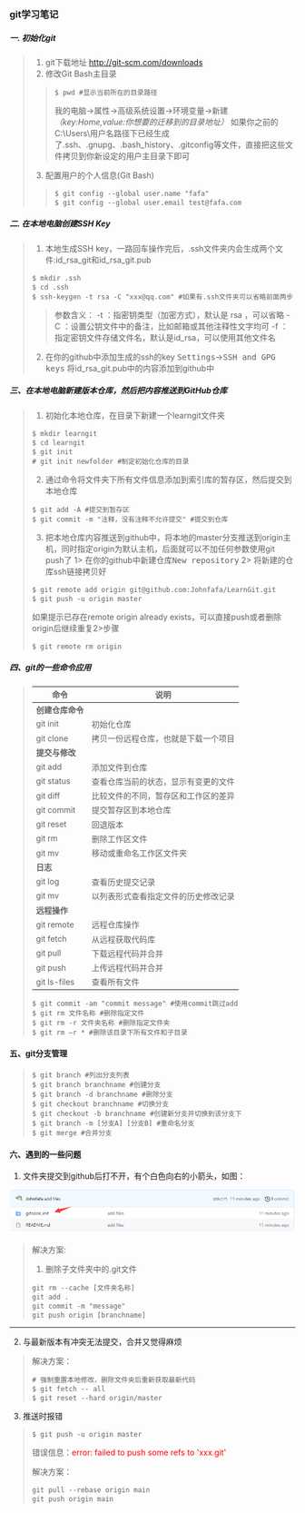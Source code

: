 ### git学习笔记

##### 一. 初始化git

> 1. git下载地址 http://git-scm.com/downloads
> 2. 修改Git Bash主目录
>
>> ```
>> $ pwd #显示当前所在的目录路径
>> ```
>> <kbd>我的电脑</kbd>-><kbd>属性</kbd>-><kbd>高级系统设置</kbd>-><kbd>环境变量</kbd>->新建<i>（key:Home,value:你想要的迁移到的目录地址）</i>
>> 如果你之前的C:\Users\用户名路径下已经生成了.ssh、.gnupg、.bash_history、.gitconfig等文件，直接把这些文件拷贝到你新设定的用户主目录下即可
>
> 3. 配置用户的个人信息(Git Bash)
>
>> ```
>> $ git config --global user.name "fafa"
>> $ git config --global user.email test@fafa.com
>> ```

##### 二. 在本地电脑创建SSH Key

> 1. 本地生成SSH key，一路回车操作完后，.ssh文件夹内会生成两个文件:id_rsa_git和id_rsa_git.pub
> ```
> $ mkdir .ssh
> $ cd .ssh
> $ ssh-keygen -t rsa -C "xxx@qq.com" #如果有.ssh文件夹可以省略前面两步
> ```
>> 参数含义：
>> -t ：指密钥类型（加密方式），默认是 rsa ，可以省略
>> -C ：设置公钥文件中的备注，比如邮箱或其他注释性文字均可
>> -f ：指定密钥文件存储文件名，默认是id_rsa，可以使用其他文件名
> 2. 在你的github中添加生成的ssh的key
> <kbd>Settings</kbd>-><kbd>SSH and GPG keys</kbd>
> 将id_rsa_git.pub中的内容添加到github中

##### 三、在本地电脑新建版本仓库，然后把内容推送到GitHub仓库

> 1. 初始化本地仓库，在目录下新建一个learngit文件夹
> ```
> $ mkdir learngit
> $ cd learngit
> $ git init
> # git init newfolder #制定初始化仓库的目录
> ```
> 2. 通过命令将文件夹下所有文件信息添加到索引库的暂存区，然后提交到本地仓库
> ```
> $ git add -A #提交到暂存区
> $ git commit -m "注释，没有注释不允许提交" #提交到仓库
> ```
> 3. 把本地仓库内容推送到github中，将本地的master分支推送到origin主机，同时指定origin为默认主机，后面就可以不加任何参数使用git push了
> 1> 在你的github中新建仓库<kbd>New repository</kbd>
> 2> 将新建的仓库ssh链接拷贝好
> ```
> $ git remote add origin git@github.com:Johnfafa/LearnGit.git
> $ git push -u origin master
> ```
> 如果提示已存在remote origin already exists，可以直接push或者删除origin后继续重复2>步骤
> ```
> $ git remote rm origin
> ```

##### 四、git的一些命令应用

> |  命令   | 说明  |
> |  ----  | ----  |
> |<b>创建仓库命令</b>| |
> | git init  | 初始化仓库 |
> | git clone  | 拷贝一份远程仓库，也就是下载一个项目 |
> |<b>提交与修改</b>||
> | git add  | 添加文件到仓库 |
> | git status  | 查看仓库当前的状态，显示有变更的文件 |
> | git diff  | 比较文件的不同，暂存区和工作区的差异 |
> | git commit  | 提交暂存区到本地仓库 |
> | git reset  | 回退版本 |
> | git rm  | 删除工作区文件 |
> | git mv  | 移动或重命名工作区文件夹 |
> |<b>日志</b> ||
> | git log  | 查看历史提交记录 |
> | git mv  | 以列表形式查看指定文件的历史修改记录 |
> | <b>远程操作</b>  | |
> | git remote  | 远程仓库操作 |
> | git fetch  | 从远程获取代码库 |
> | git pull  | 下载远程代码并合并 |
> | git push  | 上传远程代码并合并 |
> | git ls-files | 查看所有文件 |
>
>
> ```
> $ git commit -am "commit message" #使用commit跳过add
> $ git rm 文件名称 #删除指定文件
> $ git rm -r 文件夹名称 #删除指定文件夹
> $ git rm –r * #删除该目录下所有文件和子目录
> ```


#### 五、git分支管理

> ```
> $ git branch #列出分支列表
> $ git branch branchname #创建分支
> $ git branch -d branchname #删除分支
> $ git checkout branchname #切换分支
> $ git checkout -b branchname #创建新分支并切换到该分支下
> $ git branch -m [分支A] [分支B] #重命名分支
> $ git merge #合并分支
> ```

#### 六、遇到的一些问题

1. 文件夹提交到github后打不开，有个白色向右的小箭头，如图：

![alt arrow](gitlearn.assets/github文件夹打不开有白色小箭头.png)
> 解决方案:
>
> 1. 删除子文件夹中的.git文件
>
> ```
> git rm --cache [文件夹名称]
> git add .
> git commit -m "message"
> git push origin [branchname]
> ```
---
2. 与最新版本有冲突无法提交，合并又觉得麻烦

> 解决方案：
> ```
> # 强制重置本地修改，删除文件夹后重新获取最新代码
> $ git fetch -- all
> $ git reset --hard origin/master
> ```

3. 推送时报错

> ```
> $ git push -u origin master
> ```
>
> 错误信息：<font color=red>error: failed to push some refs to 'xxx.git'</font>
>
> 解决方案：
>
> ```
> git pull --rebase origin main
> git push origin main
> ```